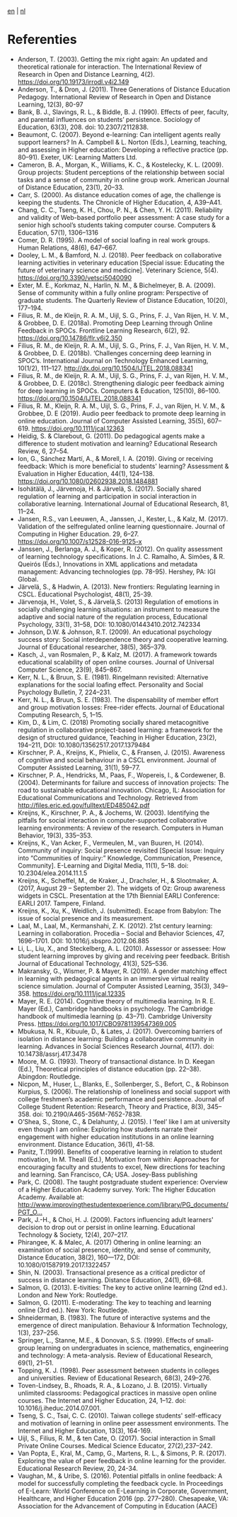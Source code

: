 [en](/frocole_references) | [nl](/frocole_references)

# Referenties

- Anderson, T. (2003). Getting the mix right again: An updated and theoretical rationale for interaction. The International Review of Research in Open and Distance Learning, 4(2). https://doi.org/10.19173/irrodl.v4i2.149
- Anderson, T., & Dron, J. (2011). Three Generations of Distance Education Pedagogy. International Review of Research in Open and Distance Learning, 12(3), 80-97
- Bank, B. J., Slavings, R. L., & Biddle, B. J. (1990). Effects of peer, faculty, and parental influences on students’ persistence. Sociology of Education, 63(3), 208. doi: 10.2307/2112838.
- Beaumont, C. (2007). Beyond e-learning: Can intelligent agents really support learners? In A. Campbell & L. Norton (Eds.), Learning, teaching, and assessing in Higher education: Developing a reflective practice (pp. 80–91). Exeter, UK: Learning Matters Ltd.
- Cameron, B. A., Morgan, K., Williams, K. C., & Kostelecky, K. L. (2009). Group projects: Student perceptions of the relationship between social tasks and a sense of community in online group work. American Journal of Distance Education, 23(1), 20–33.
- Carr, S. (2000). As distance education comes of age, the challenge is keeping the students. The Chronicle of Higher Education, 4, A39–A41.
- Chang, C. C., Tseng, K. H., Chou, P. N., & Chen, Y. H. (2011). Reliability and validity of Web-based portfolio peer assessment: A case study for a senior high school’s students taking computer course. Computers & Education, 57(1), 1306–1316
- Comer, D. R. (1995). A model of social loafing in real work groups. Human Relations, 48(6), 647–667.
- Dooley, L. M., & Bamford, N. J. (2018). Peer feedback on collaborative learning activities in veterinary education [Special issue: Educating the future of veterinary science and medicine]. Veterinary Science, 5(4). https://doi.org/10.3390/vetsci5040090
- Exter, M. E., Korkmaz, N., Harlin, N. M., & Bichelmeyer, B. A. (2009). Sense of community within a fully online program: Perspective of graduate students. The Quarterly Review of Distance Education, 10(20), 177–194.
- Filius, R. M., de Kleijn, R. A. M., Uijl, S. G., Prins, F. J., Van Rijen, H. V. M., & Grobbee, D. E. (2018a). Promoting Deep Learning through Online Feedback in SPOCs. Frontline Learning Research, 6(2), 92. https://doi.org/10.14786/flr.v6i2.350
- Filius, R. M., de Kleijn, R. A. M., Uijl, S. G., Prins, F. J., Van Rijen, H. V. M., & Grobbee, D. E. (2018b). ‘Challenges concerning deep learning in SPOC’s. International Journal on Technology Enhanced Learning, 10(1/2), 111–127. http://dx.doi.org/10.1504/IJTEL.2018.088341
- Filius, R. M., de Kleijn, R. A. M., Uijl, S. G., Prins, F. J., van Rijen, H. V. M., & Grobbee, D. E. (2018c). Strengthening dialogic peer feedback aiming for deep learning in SPOCs. Computers & Education, 125(10), 86–100. https://doi.org/10.1504/IJTEL.2018.088341
- Filius, R. M., Kleijn, R. A. M., Uijl, S. G., Prins, F. J., van Rijen, H. V. M., & Grobbee, D. E (2019). Audio peer feedback to promote deep learning in online education. Journal of Computer Assisted Learning, 35(5), 607–619. https://doi.org/10.1111/jcal.12363
- Heidig, S. & Clarebout, G. (2011). Do pedagogical agents make a difference to student motivation and learning? Educational Research Review, 6, 27–54.
- Ion, G., Sánchez Martí, A., & Morell, I. A. (2019). Giving or receiving feedback: Which is more beneficial to students' learning? Assessment & Evaluation in Higher Education, 44(1), 124–138. https://doi.org/10.1080/02602938.2018.1484881
- Isohätälä, J., Järvenoja, H. & Järvelä, S. (2017). Socially shared regulation of learning and participation in social interaction in collaborative learning. International Journal of Educational Research, 81, 11–24.
- Jansen, R.S., van Leeuwen, A., Janssen, J., Kester, L., & Kalz, M. (2017). Validation of the selfregulated online learning questionnaire. Journal of Computing in Higher Education. 29, 6–27. https://doi.org/10.1007/s12528-016-9125-x
- Janssen, J., Berlanga, A. J., & Koper, R. (2012). On quality assessment of learning technology specifications. In J. C. Ramalho, A. Simões, & R. Queirós (Eds.), Innovations in XML applications and metadata management: Advancing technologies (pp. 78-95). Hershey, PA: IGI Global.
- Järvelä, S., & Hadwin, A. (2013). New frontiers: Regulating learning in CSCL. Educational Psychologist, 48(1), 25-39.
- Järvenoja, H., Volet, S., & Järvelä,S. (2013) Regulation of emotions in socially challenging learning situations: an instrument to measure the adaptive and social nature of the regulation process, Educational Psychology, 33(1), 31–58, DOI: 10.1080/01443410.2012.742334
- Johnson, D.W. & Johnson, R.T. (2009). An educational psychology success story: Social interdependence theory and cooperative learning. Journal of Educational researcher, 38(5), 365–379.
- Kasch, J., van Rosmalen, P., & Kalz, M. (2017). A framework towards educational scalability of open online courses. Journal of Universal Computer Science, 23(9), 845–867.
- Kerr, N. L., & Bruun, S. E. (1981). Ringelmann revisited: Alternative explanations for the social loafing effect. Personality and Social Psychology Bulletin, 7, 224–231.
- Kerr, N. L., & Bruun, S. E. (1983). The dispensability of member effort and group motivation losses: Free-rider effects. Journal of Educational Computing Research, 5, 1–15.
- Kim, D., & Lim, C. (2018) Promoting socially shared metacognitive regulation in collaborative project-based learning: a framework for the design of structured guidance, Teaching in Higher Education, 23(2), 194–211, DOI: 10.1080/13562517.2017.1379484
- Kirschner, P. A., Kreijns, K., Phielix, C., & Fransen, J. (2015). Awareness of cognitive and social behaviour in a CSCL environment. Journal of Computer Assisted Learning, 31(1), 59–77.
- Kirschner, P. A., Hendricks, M., Paas, F., Wopereis, I., & Cordewener, B. (2004). Determinants for failure and success of innovation projects: The road to sustainable educational innovation. Chicago, IL: Association for Educational Communications and Technology. Retrieved from http://files.eric.ed.gov/fulltext/ED485042.pdf
- Kreijns, K., Kirschner, P. A., & Jochems, W. (2003). Identifying the pitfalls for social interaction in computer-supported collaborative learning environments: A review of the research. Computers in Human Behavior, 19(3), 335–353.
- Kreijns, K., Van Acker, F., Vermeulen, M., van Buuren, H. (2014). Community of inquiry: Social presence revisited [Special Issue: Inquiry into “Communities of Inquiry:” Knowledge, Communication, Presence, Community]. E-Learning and Digital Media, 11(1), 5–18. doi: 10.2304/elea.2014.11.1.5
- Kreijns, K., Scheffel, M., de Kraker, J., Drachsler, H., & Slootmaker, A. (2017, August 29 – September 2). The widgets of Oz: Group awareness widgets in CSCL. Presentation at the 17th Biennial EARLI Conference: EARLI 2017. Tampere, Finland.
- Kreijns, K., Xu, K., Weidlich, J. (submitted). Escape from Babylon: The issue of social presence and its measurement.
- Laal, M., Laal, M., Kermanshahi, Z. K. (2012). 21st century learning: Learning in collaboration. Procedia – Social and Behavior Sciences, 47, 1696–1701. DOI: 10.1016/j.sbspro.2012.06.885
- Li, L., Liu, X., and Steckelberg, A. L. (2010). Assessor or assessee: How student learning improves by giving and receiving peer feedback. British Journal of Educational Technology, 41(3), 525–536.
- Makransky, G., Wismer, P. & Mayer, R. (2019). A gender matching effect in learning with pedagogical agents in an immersive virtual reality science simulation. Journal of Computer Assisted Learning, 35(3), 349–358. https://doi.org/10.1111/jcal.12335
- Mayer, R. E. (2014). Cognitive theory of multimedia learning. In R. E. Mayer (Ed.), Cambridge handbooks in psychology. The Cambridge handbook of multimedia learning (p. 43–71). Cambridge University Press. https://doi.org/10.1017/CBO9781139547369.005
- Mbukusa, N. R., Kibuule, D., & Lates, J. (2017). Overcoming barriers of isolation in distance learning: Building a collaborative community in learning. Advances in Social Sciences Research Journal, 4(17). doi: 10.14738/assrj.417.3478
- Moore, M. G. (1993). Theory of transactional distance. In D. Keegan (Ed.), Theoretical principles of distance education (pp. 22–38). Abingdon: Routledge.
- Nicpon, M., Huser, L., Blanks, E., Sollenberger, S., Befort, C., & Robinson Kurpius, S. (2006). The relationship of loneliness and social support with college freshmen’s academic performance and persistence. Journal of College Student Retention: Research, Theory and Practice, 8(3), 345–358. doi: 10.2190/A465-356M-7652-783R.
- O’Shea, S., Stone, C., & Delahunty, J. (2015). I ‘feel’ like I am at university even though I am online: Exploring how students narrate their engagement with higher education institutions in an online learning environment. Distance Education, 36(1), 41-58.
- Panitz, T.(1999). Benefits of cooperative learning in relation to student motivation, In M. Theall (Ed.), Motivation from within: Approaches for encouraging faculty and students to excel, New directions for teaching and learning. San Francisco, CA; USA. Josey-Bass publishing
- Park, C. (2008). The taught postgraduate student experience: Overview of a Higher Education Academy survey. York: The Higher Education Academy. Available at: http://www.improvingthestudentexperience.com/library/PG_documents/PGT_O…
- Park, J.-H., & Choi, H. J. (2009). Factors influencing adult learners' decision to drop out or persist in online learning. Educational Technology & Society, 12(4), 207–217.
- Phirangee, K. & Malec, A. (2017) Othering in online learning: an examination of social presence, identity, and sense of community, Distance Education, 38(2), 160—172, DOI: 10.1080/01587919.2017.1322457
- Shin, N. (2003). Transactional presence as a critical predictor of success in distance learning. Distance Education, 24(1), 69–68.
- Salmon, G. (2013). E-tivities: The key to active online learning (2nd ed.). London and New York: Routledge.
- Salmon, G. (2011). E-moderating: The key to teaching and learning online (3rd ed.). New York: Routledge.
- Shneiderman, B. (1983). The future of interactive systems and the emergence of direct manipulation. Behaviour & Information Technology, 1(3), 237–256.
- Springer, L., Stanne, M.E., & Donovan, S.S. (1999). Effects of small-group learning on undergraduates in science, mathematics, engineering and technology: A meta-analysis. Review of Educational Research, 69(1), 21–51.
- Topping, K. J. (1998). Peer assessment between students in colleges and universities. Review of Educational Research, 68(3), 249–276.
- Toven-Lindsey, B., Rhoads, R. A., & Lozano, J. B. (2015). Virtually unlimited classrooms: Pedagogical practices in massive open online courses. The Internet and Higher Education, 24, 1–12. doi: 10.1016/j.iheduc.2014.07.001.
- Tseng, S. C., Tsai, C. C. (2010). Taiwan college students' self-efficacy and motivation of learning in online peer assessment environments. The Internet and Higher Education, 13(3), 164-169.
- Uijl, S., Filius, R. M., & ten Cate, O. (2017). Social interaction in Small Private Online Courses. Medical Science Educator, 27(2),237–242. 
- Van Popta, E., Kral, M., Camp, G., Martens, R. L., & Simons, P. R. (2017). Exploring the value of peer feedback in online learning for the provider. Educational Research Review, 20, 24-34.
- Vaughan, M., & Uribe, S. (2016). Potential pitfalls in online feedback: A model for successfully completing the feedback cycle. In Proceedings of E-Learn: World Conference on E-Learning in Corporate, Government, Healthcare, and Higher Education 2016 (pp. 277–280). Chesapeake, VA: Association for the Advancement of Computing in Education (AACE)
